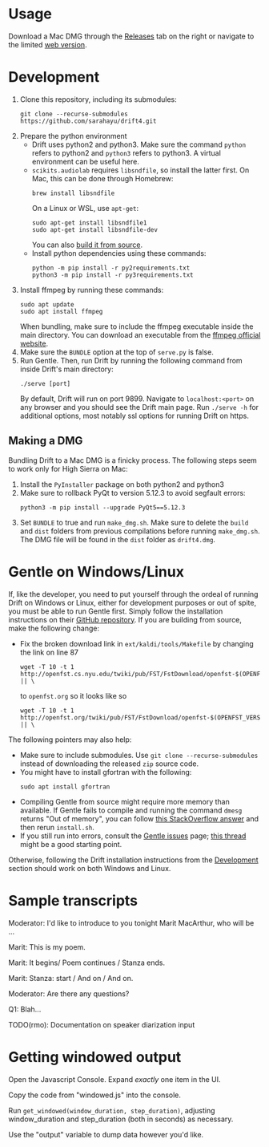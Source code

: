 # Usage

Download a Mac DMG through the [Releases](https://github.com/sarahayu/drift4/releases) tab on the right or navigate to the limited [web version](http://drift4.spokenweb.ca/).

# Development

1. Clone this repository, including its submodules:
    ```shell
    git clone --recurse-submodules https://github.com/sarahayu/drift4.git
2. Prepare the python environment
    * Drift uses python2 and python3. Make sure the command `python` refers to python2 and `python3` refers to python3. A virtual environment can be useful here.
    * `scikits.audiolab` requires `libsndfile`, so install the latter first. On Mac, this can be done through Homebrew:
      ```shell
      brew install libsndfile
      ```
      On a Linux or WSL, use `apt-get`:
      ```shell
      sudo apt-get install libsndfile1
      sudo apt-get install libsndfile-dev
      ```
      You can also [build it from source](https://stackoverflow.com/a/13999827).
    * Install python dependencies using these commands:
      ```shell
      python -m pip install -r py2requirements.txt
      python3 -m pip install -r py3requirements.txt
      ```
3. Install ffmpeg by running these commands:
    ```shell
    sudo apt update
    sudo apt install ffmpeg
    ```
    When bundling, make sure to include the ffmpeg executable inside the main directory. You can download an executable from the [ffmpeg official website](https://www.ffmpeg.org/download.html).
4. Make sure the `BUNDLE` option at the top of `serve.py` is false.
5. Run Gentle. Then, run Drift by running the following command from inside Drift's main directory:
    ```shell
    ./serve [port]
    ```
    By default, Drift will run on port 9899. Navigate to `localhost:<port>` on any browser and you should see the Drift main page. Run `./serve -h` for additional options, most notably ssl options for running Drift on https.

## Making a DMG

Bundling Drift to a Mac DMG is a finicky process. The following steps seem to work only for High Sierra on Mac:
1. Install the `PyInstaller` package on both python2 and python3
2. Make sure to rollback PyQt to version 5.12.3 to avoid segfault errors:
    ```shell
    python3 -m pip install --upgrade PyQt5==5.12.3
    ```
3. Set `BUNDLE` to true and run `make_dmg.sh`. Make sure to delete the `build` and `dist` folders from previous compilations before running `make_dmg.sh`. The DMG file will be found in the `dist` folder as `drift4.dmg`.

# Gentle on Windows/Linux

If, like the developer, you need to put yourself through the ordeal of running Drift on Windows or Linux, either for development purposes or out of spite, you must be able to run Gentle first. Simply follow the installation instructions on their [GitHub repository](https://github.com/lowerquality/gentle). If you are building from source, make the following change:
* Fix the broken download link in `ext/kaldi/tools/Makefile` by changing the link on line 87
    ```shell
    wget -T 10 -t 1 http://openfst.cs.nyu.edu/twiki/pub/FST/FstDownload/openfst-$(OPENFST_VERSION).tar.gz || \
    ```
    to `openfst.org` so it looks like so
    ```shell
    wget -T 10 -t 1 http://openfst.org/twiki/pub/FST/FstDownload/openfst-$(OPENFST_VERSION).tar.gz || \
    ```
The following pointers may also help:
* Make sure to include submodules. Use `git clone --recurse-submodules` instead of downloading the released `zip` source code.
* You might have to install gfortran with the following:
    ```shell
    sudo apt install gfortran
    ```
* Compiling Gentle from source might require more memory than available. If Gentle fails to compile and running the command `dmesg` returns "Out of memory", you can follow [this StackOverflow answer](https://stackoverflow.com/a/47374605) and then rerun `install.sh`.
* If you still run into errors, consult the [Gentle issues](https://github.com/lowerquality/gentle/issues) page; [this thread](https://github.com/lowerquality/gentle/issues/194) might be a good starting point.

Otherwise, following the Drift installation instructions from the [Development](#development) section should work on both Windows and Linux.

# Sample transcripts

Moderator: I'd like to introduce to you tonight Marit MacArthur, who will be ...

Marit: This is my poem.

Marit: It begins/
  Poem continues /
  Stanza ends.

Marit: Stanza: start /
  And on /
  And on.

Moderator: Are there any questions?

Q1: Blah...

TODO(rmo): Documentation on speaker diarization input

# Getting windowed output

Open the Javascript Console.
Expand _exactly_ one item in the UI.

Copy the code from "windowed.js" into the console.

Run `get_windowed(window_duration, step_duration)`, adjusting
window_duration and step_duration (both in seconds) as necessary.

Use the "output" variable to dump data however you'd like.
